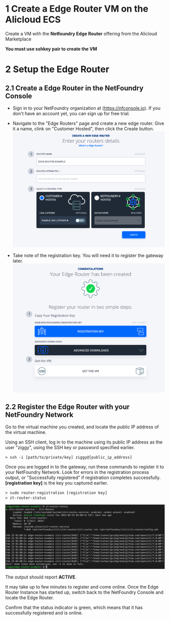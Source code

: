 


# 1 Create a Edge Router VM on the Alicloud ECS

Create a VM with the **Netfoundry Edge Router** offering from the Alicloud Marketplace

**You must use sshkey pair to create the VM**

# 2 Setup the Edge Router

## 2.1 Create a Edge Router in the NetFoundry Console

* Sign in to your NetFoundry organization at (https://nfconsole.io). If you don't have an account yet, you can sign up for free trial.
* Navigate to the "Edge Routers" page and create a new edge router. Give it a name, clink on "Customer Hosted", then click the Create button.
![image](../../images/AliEdgeRouter01.png)

* Take note of the registration key. You will need it to register the gateway later.
![image](../../images/AliEdgeRouter02.png)
 

## 2.2 Register the Edge Router with your NetFoundry Network
Go to the virtual machine you created, and locate the public IP address of the virtual machine.

Using an SSH client, log in to the machine using its public IP address as the user "ziggy", using the SSH key or password specified earlier.

    > ssh -i [path/to/private/key] ziggy@[public_ip_address]

Once you are logged in to the gateway, run these commands to register it to your NetFoundry Network. Look for errors in the registration process output, or "Successfully registered" if registration completes successfully. **\[registration key\]** is the key you captured earlier.

    > sudo router-registration [registration key]
    > zt-router-status

![image](../../images/AliEdgeRouter03.png)
 
The output should report **ACTIVE**.

It may take up to few minutes to register and come online. Once the Edge Router Instance has started up, switch back to the NetFoundry Console and locate the Edge Router.

Confirm that the status indicator is green, which means that it has successfully registered and is online. 

